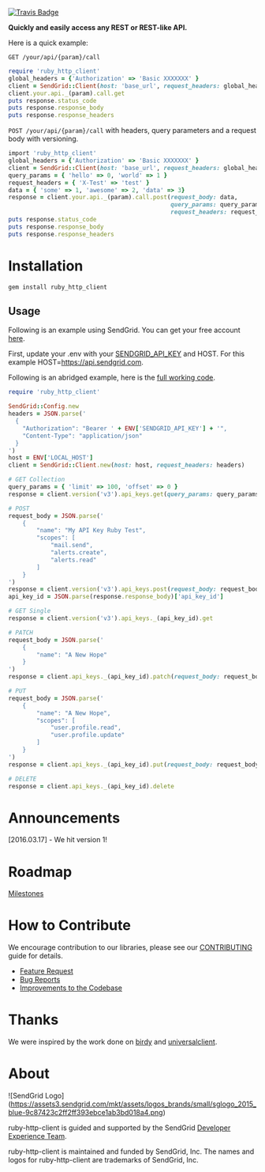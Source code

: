 [![Travis Badge](https://travis-ci.org/sendgrid/python-http-client.svg?branch=master)](https://travis-ci.org/sendgrid/ruby-http-client)

**Quickly and easily access any REST or REST-like API.**

Here is a quick example:

`GET /your/api/{param}/call`

```ruby
require 'ruby_http_client'
global_headers = {'Authorization' => 'Basic XXXXXXX' }
client = SendGrid::Client(host: 'base_url', request_headers: global_headers)
client.your.api._(param).call.get
puts response.status_code
puts response.response_body
puts response.response_headers
```

`POST /your/api/{param}/call` with headers, query parameters and a request body with versioning.

```ruby
import 'ruby_http_client'
global_headers = {'Authorization' => 'Basic XXXXXXX' }
client = SendGrid::Client(host: 'base_url', request_headers: global_headers)
query_params = { 'hello' => 0, 'world' => 1 }
request_headers = { 'X-Test' => 'test' }
data = { 'some' => 1, 'awesome' => 2, 'data' => 3}
response = client.your.api._(param).call.post(request_body: data,
                                              query_params: query_params,
                                              request_headers: request_headers)
puts response.status_code
puts response.response_body
puts response.response_headers
```

# Installation

`gem install ruby_http_client`

## Usage ##

Following is an example using SendGrid. You can get your free account [here](https://sendgrid.com/free?source=python-http-client).

First, update your .env with your [SENDGRID_API_KEY](https://app.sendgrid.com/settings/api_keys) and HOST. For this example HOST=https://api.sendgrid.com.

Following is an abridged example, here is the [full working code](https://github.com/sendgrid/ruby-http-client/tree/master/examples).

```ruby
require 'ruby_http_client'

SendGrid::Config.new
headers = JSON.parse('
  {
    "Authorization": "Bearer ' + ENV['SENDGRID_API_KEY'] + '",
    "Content-Type": "application/json"
  }
')
host = ENV['LOCAL_HOST']
client = SendGrid::Client.new(host: host, request_headers: headers)

# GET Collection
query_params = { 'limit' => 100, 'offset' => 0 }
response = client.version('v3').api_keys.get(query_params: query_params)

# POST
request_body = JSON.parse('
    {
        "name": "My API Key Ruby Test",
        "scopes": [
            "mail.send",
            "alerts.create",
            "alerts.read"
        ]
    }
')
response = client.version('v3').api_keys.post(request_body: request_body)
api_key_id = JSON.parse(response.response_body)['api_key_id']

# GET Single
response = client.version('v3').api_keys._(api_key_id).get

# PATCH
request_body = JSON.parse('
    {
        "name": "A New Hope"
    }
')
response = client.api_keys._(api_key_id).patch(request_body: request_body)

# PUT
request_body = JSON.parse('
    {
        "name": "A New Hope",
        "scopes": [
            "user.profile.read",
            "user.profile.update"
        ]
    }
')
response = client.api_keys._(api_key_id).put(request_body: request_body)

# DELETE
response = client.api_keys._(api_key_id).delete
```

# Announcements

[2016.03.17] - We hit version 1!

# Roadmap

[Milestones](https://github.com/sendgrid/ruby-http-client/milestones)

# How to Contribute

We encourage contribution to our libraries, please see our [CONTRIBUTING](https://github.com/sendgrid/ruby-http-client/blob/master/CONTRIBUTING.md) guide for details.

* [Feature Request](https://github.com/sendgrid/ruby-http-client/blob/master/CONTRIBUTING.md#feature_request)
* [Bug Reports](https://github.com/sendgrid/ruby-http-client/blob/master/CONTRIBUTING.md#submit_a_bug_report)
* [Improvements to the Codebase](https://github.com/sendgrid/ruby-http-client/blob/master/CONTRIBUTING.md#improvements_to_the_codebase)

# Thanks

We were inspired by the work done on [birdy](https://github.com/inueni/birdy) and [universalclient](https://github.com/dgreisen/universalclient).

# About

![SendGrid Logo]
(https://assets3.sendgrid.com/mkt/assets/logos_brands/small/sglogo_2015_blue-9c87423c2ff2ff393ebce1ab3bd018a4.png)

ruby-http-client is guided and supported by the SendGrid [Developer Experience Team](mailto:dx@sendgrid.com).

ruby-http-client is maintained and funded by SendGrid, Inc. The names and logos for ruby-http-client are trademarks of SendGrid, Inc.
